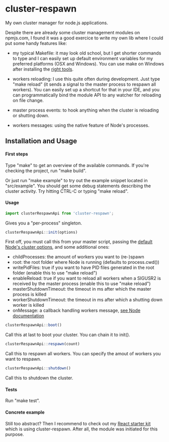 # cluster-respawn
My own cluster manager for node.js applications.

Despite there are already some cluster management modules on npmjs.com, I found it was a good exercice to write my own lib where I could put some handy features like: 

- my typical Makefile: it may look old school, but I get shorter commands to type and I can easily set up default environment variables for my preferred platforms (OSX and Windows). You can use make on Windows after installing the [right tools](http://scoop.sh/).

- workers reloading: I use this quite often during development. Just type "make reload" (it sends a signal to the master process to respawn all workers). You can easily set up a shortcut for that in your IDE, and you can programmatically bind the module API to any watcher for reloading on file change.

- master process events: to hook anything when the cluster is reloading or shutting down.

- workers messages: using the native feature of Node's processes.

## Installation and Usage

#### First steps

Type "make" to get an overview of the available commands. If you're checking the project, run "make build".

Or just run "make example" to try out the example snippet located in "src/example". You should get some debug statements describing the cluster activity. Try hitting CTRL-C or typing "make reload".

#### Usage

```js
import clusterRespawnApi from 'cluster-respawn';
```

Gives you a "per-process" singleton.

```js
clusterRespawnApi::init(options)
```

First off, you must call this from your master script, passing the [default Node's cluster options](https://nodejs.org/api/cluster.html#cluster_cluster_settings), and some additional ones:

- childProcesses: the amount of workers you want to (re-)spawn
- root: the root folder where Node is running (defaults to process.cwd())
- writePidFiles: true if you want to have PID files generated in the root folder (enable this to use "make reload")
- enableReload: true if you want to reload all workers when a SIGUSR2 is received by the master process (enable this to use "make reload")
- masterShutdownTimeout: the timeout in ms after which the master process is killed
- workerShutdownTimeout: the timeout in ms after which a shutting down worker is killed
- onMessage: a callback handling workers message, [see Node documentation](https://nodejs.org/api/cluster.html#cluster_event_message)

```js
clusterRespawnApi::boot()
```

Call this at last to boot your cluster. You can chain it to init().

```js
clusterRespawnApi::respawn(count)
```

Call this to respawn all workers. You can specify the amout of workers you want to respawn.

```js
clusterRespawnApi::shutdown()
```

Call this to shutdown the cluster.


#### Tests

Run "make test".

#### Concrete example

Still too abstract? Then I recommend to check out my [React starter kit](https://www.npmjs.com/package/react-redux-es2015-starter-kit) which is using cluster-respawn. After all, the module was initiated for this purpose.
